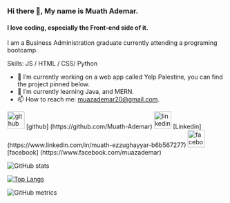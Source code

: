 ### Hi there 👋, My name is Muath Ademar.
#### I love coding, especially the Front-end side of it.
I am a Business Administration graduate currently attending a programing bootcamp.

Skills:  JS / HTML / CSS/ Python

- 🔭 I’m currently working on a web app called Yelp Palestine, you can find the project pinned below.
- 🌱 I’m currently learning  Java, and MERN.
- 📫 How to reach me: muazademar20@gmail.com.


<img src='https://cdn.jsdelivr.net/npm/simple-icons@3.0.1/icons/github.svg' alt='github' height='40'> 
[github] (https://github.com/Muath-Ademar)

<img src='https://cdn.jsdelivr.net/npm/simple-icons@3.0.1/icons/linkedin.svg' alt='linkedin' height='40'> 
[Linkedin] (https://www.linkedin.com/in/muath-ezzughayyar-b6b567277)

<img src='https://cdn.jsdelivr.net/npm/simple-icons@3.0.1/icons/facebook.svg' alt='facebook' height='40'> 
[facebook] (https://www.facebook.com/muazademar)


![GitHub stats](https://github-readme-stats.vercel.app/api?username=Muath-Ademar&show_icons=true)  

[![Top Langs](https://github-readme-stats.vercel.app/api/top-langs/?username=Muath-Ademar)](https://github.com/anuraghazra/github-readme-stats) 

![GitHub metrics](https://metrics.lecoq.io/Muath-Ademar)  


